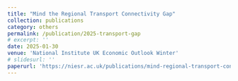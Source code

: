 ```yaml
---
title: "Mind the Regional Transport Connectivity Gap"
collection: publications
category: others
permalink: /publication/2025-transport-gap
# excerpt: ''
date: 2025-01-30
venue: 'National Institute UK Economic Outlook Winter'
# slidesurl: ''
paperurl: 'https://niesr.ac.uk/publications/mind-regional-transport-connectivity-gap?type=uk-economic-outlook-box-analysis&utm_content=323269759&utm_medium=social&utm_source=linkedin&hss_channel=lcp-591969'
---
```

